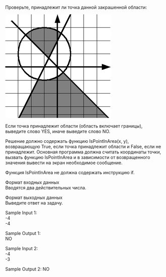Проверьте, принадлежит ли точка данной закрашенной области:

![](3795.png)

Если точка принадлежит области (область включает границы), выведите слово YES, иначе выведите слово NO.

Решение должно содержать функцию IsPointInArea(x, y), возвращающую True, если точка принадлежит области и False, если не принадлежит. Основная программа должна считать координаты точки, вызвать функцию IsPointInArea и в зависимости от возвращенного значения вывести на экран необходимое сообщение.

Функция IsPointInArea не должна содержать инструкцию if.

Формат входных данных  
Вводятся два действительных числа.

Формат выходных данных  
Выведите ответ на задачу.

Sample Input 1:  
-4  
-4

Sample Output 1:  
NO

Sample Input 2:  
-4  
-3

Sample Output 2:
NO
